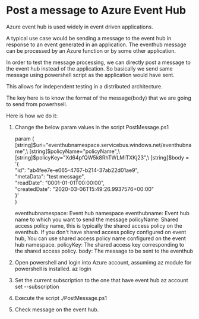 # Post a message to Azure Event Hub

Azure event hub is used widely in event driven applications. 

A typical use case would be sending a message to the event hub in response to an event generated in an application. 
The eventhub message can be processed by an Azure function or by some other application.

In order to test the message processing, we can directly post a message to the event hub instead of the application.
So basically we send same message using powershell script as the application would have sent.

This allows for independent testing in a distributed architecture.

The key here is to know the format of the message(body) that we are going to send from powerhsell.

Here is how we do it:

1. Change the below param values in the script PostMessage.ps1

    param (
        [string]$uri="eventhubnamespace.servicebus.windows.net/eventhubname",\
        [string]$policyName="policyName",\   
        [string]$policyKey="Xd64pfQW5k8RhTWLMITXKj23",\
        [string]$body = '{\
        "id": "ab4fee7e-e065-4767-b214-37ab22d01ae9",\
        "metaData": "test message",\
        "readDate": "0001-01-01T00:00:00",\
        "createdDate": "2020-03-06T15:49:26.9937576+00:00"\
        }'\
    )

    eventhubnamespace: Event hub namespace
    eventhubname: Event hub name to which you want to send the message
    policyName: Shared access policy name, this is typically the shared access policy on the eventhub. 
                If you don't have shared access policy configured on event hub, You can use shared access policy name configured on the event hub namespace.
    policyKey: The shared access key corresponding to the shared access policy.
    body: The message to be sent to the eventhub

2. Open powershell and login into Azure account, assumimg az module for powershell is installed.
    az login

3. Set the current subscription to the one that have event hub
    az account set --subscription <subscriptionid>

4. Execute the script ./PostMessage.ps1

5. Check message on the event hub.

